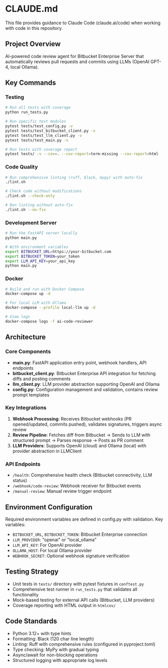 # CLAUDE.md

This file provides guidance to Claude Code (claude.ai/code) when working with code in this repository.

## Project Overview
AI-powered code review agent for Bitbucket Enterprise Server that automatically reviews pull requests and commits using LLMs (OpenAI GPT-4, local Ollama).

## Key Commands

### Testing
```bash
# Run all tests with coverage
python run_tests.py

# Run specific test modules
pytest tests/test_config.py -v
pytest tests/test_bitbucket_client.py -v
pytest tests/test_llm_client.py -v
pytest tests/test_main.py -v

# Run tests with coverage report
pytest tests/ -v --cov=. --cov-report=term-missing --cov-report=html
```

### Code Quality
```bash
# Run comprehensive linting (ruff, black, mypy) with auto-fix
./lint.sh

# Check code without modifications
./lint.sh --check-only

# Run linting without auto-fix
./lint.sh --no-fix
```

### Development Server
```bash
# Run the FastAPI server locally
python main.py

# With environment variables
export BITBUCKET_URL=https://your-bitbucket.com
export BITBUCKET_TOKEN=your_token
export LLM_API_KEY=your_api_key
python main.py
```

### Docker
```bash
# Build and run with Docker Compose
docker-compose up -d

# For local LLM with Ollama
docker-compose --profile local-llm up -d

# View logs
docker-compose logs -f ai-code-reviewer
```

## Architecture

### Core Components
- **main.py**: FastAPI application entry point, webhook handlers, API endpoints
- **bitbucket_client.py**: Bitbucket Enterprise API integration for fetching diffs and posting comments
- **llm_client.py**: LLM provider abstraction supporting OpenAI and Ollama
- **config.py**: Configuration management and validation, contains review prompt templates

### Key Integrations
1. **Webhook Processing**: Receives Bitbucket webhooks (PR opened/updated, commits pushed), validates signatures, triggers async review
2. **Review Pipeline**: Fetches diff from Bitbucket → Sends to LLM with structured prompt → Parses response → Posts as PR comment
3. **LLM Providers**: Supports OpenAI (cloud) and Ollama (local) with provider abstraction in LLMClient

### API Endpoints
- `/health`: Comprehensive health check (Bitbucket connectivity, LLM status)
- `/webhook/code-review`: Webhook receiver for Bitbucket events
- `/manual-review`: Manual review trigger endpoint

## Environment Configuration
Required environment variables are defined in config.py with validation. Key variables:
- `BITBUCKET_URL`, `BITBUCKET_TOKEN`: Bitbucket Enterprise connection
- `LLM_PROVIDER`: "openai" or "local_ollama"
- `LLM_API_KEY`: For OpenAI provider
- `OLLAMA_HOST`: For local Ollama provider
- `WEBHOOK_SECRET`: Optional webhook signature verification

## Testing Strategy
- Unit tests in `tests/` directory with pytest fixtures in `conftest.py`
- Comprehensive test runner in `run_tests.py` that validates all functionality
- Mock-based testing for external API calls (Bitbucket, LLM providers)
- Coverage reporting with HTML output in `htmlcov/`

## Code Standards
- Python 3.12+ with type hints
- Formatting: Black (120 char line length)
- Linting: Ruff with comprehensive rules (configured in pyproject.toml)
- Type checking: MyPy with gradual typing
- Async/await for non-blocking operations
- Structured logging with appropriate log levels